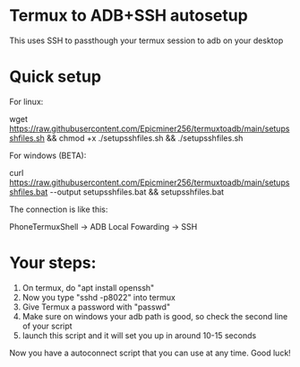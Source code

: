 # Termux to ADB+SSH autosetup
This uses SSH to passthough your termux session to adb on your desktop

# Quick setup

For linux:

wget https://raw.githubusercontent.com/Epicminer256/termuxtoadb/main/setupsshfiles.sh && chmod +x ./setupsshfiles.sh && ./setupsshfiles.sh

For windows (BETA):

curl https://raw.githubusercontent.com/Epicminer256/termuxtoadb/main/setupsshfiles.bat --output setupsshfiles.bat && setupsshfiles.bat

The connection is like this:

PhoneTermuxShell -> ADB Local Fowarding -> SSH

# Your steps:

1) On termux, do "apt install openssh"
2) Now you type "sshd -p8022" into termux
3) Give Termux a password with "passwd"
4) Make sure on windows your adb path is good, so check the second line of your script
5) launch this script and it will set you up in around 10-15 seconds

Now you have a autoconnect script that you can use at any time. Good luck!
